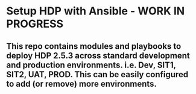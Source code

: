 # Setup HDP with Ansible - WORK IN PROGRESS

## This repo contains modules and playbooks to deploy HDP 2.5.3 across standard development and production environments. i.e. Dev, SIT1, SIT2, UAT, PROD. This can be easily configured to add (or remove) more environments.
